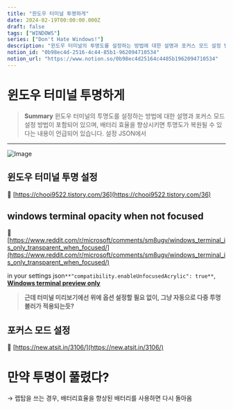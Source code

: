 ```yaml
---
title: "윈도우 터미널 투명하게"
date: 2024-02-19T00:00:00.000Z
draft: false
tags: ["WINDOWS"]
series: ["Don't Hate Windows!"]
description: "윈도우 터미널의 투명도를 설정하는 방법에 대한 설명과 포커스 모드 설정 방법이 포함되어 있으며, 배터리 효율을 향상시키면 투명도가 복원될 수 있다는 내용이 언급되어 있습니다. 설정 JSON에서 "
notion_id: "0b98ec4d-2516-4c44-85b1-962094710534"
notion_url: "https://www.notion.so/0b98ec4d25164c4485b1962094710534"
---
```


# 윈도우 터미널 투명하게

> **Summary**
> 윈도우 터미널의 투명도를 설정하는 방법에 대한 설명과 포커스 모드 설정 방법이 포함되어 있으며, 배터리 효율을 향상시키면 투명도가 복원될 수 있다는 내용이 언급되어 있습니다. 설정 JSON에서 

---

![Image](https://prod-files-secure.s3.us-west-2.amazonaws.com/09ccd4d5-876c-4bba-bbdf-cc77a0a11257/d96c26a0-b74f-4b7d-9c32-9f14b26a4d23/Untitled.png?X-Amz-Algorithm=AWS4-HMAC-SHA256&X-Amz-Content-Sha256=UNSIGNED-PAYLOAD&X-Amz-Credential=ASIAZI2LB4664HQE3DDD%2F20250724%2Fus-west-2%2Fs3%2Faws4_request&X-Amz-Date=20250724T115759Z&X-Amz-Expires=3600&X-Amz-Security-Token=IQoJb3JpZ2luX2VjEAMaCXVzLXdlc3QtMiJGMEQCIFDpuHa10sQ9vyRr8KQ7cNXlZSkOB8GvfULfgRiP7GDmAiBaus%2FTkTa8w9M%2BR7MXLiBehejLgPg8iziq%2FptgxixVpyr%2FAwgsEAAaDDYzNzQyMzE4MzgwNSIMEi9kLNMzFB5m%2FgNHKtwD81vExUp6Sl%2FOsYqitXE9Nll086di67eiYWhK%2B2Q7N8HGlpy1GwE1wyxi0oEtFbF%2Fnjdv5%2FYBj2cLT1GK%2B9VcL9gxBYqiEYdBRESjfcIIzb2iAJTv0y0gq6i4k%2Fvd0WgRhs0xJ3TPT8XVwJ9X%2B3VjV4v0GWLIU2GDAAy3yjSm9tIRY7pkQtrsPu9Pr1gRRQ1Nyl8WO5FlniUOarPocvGFb%2BDMhbUY%2BJeDe412L76lV6Ye3STPhkZHuauv9rmpsUgpRdyzDPY7vyaXRUwTQJdCPTnEHw9zvkXaaEi2FP7ZIh2sqPSlDziDeOiDL6pB5HZgFmlhgt8R3O%2FsypZ%2FZf4Duak6mB77ZloCGkXsOpQjKnl7c1tWlR%2FtbIt%2Bx2PZo8RWJASPOxYC5ldZq1N36eM5sAZt%2Fg%2FHNW0KtGk1Rm3oeVTegSV5Tt2LNIRC%2FHVkGdUhlKCPJpr0oFoJ8JTKpg8QRaywOfCn%2F8VBe6xYm1pBZnMhEJT0QIhHYKAdOxuxdYjybRsI5570%2BLAwrdkProKBLLxWcxAIgOXAzsJPviAxbBBd18b0AU09LX0dlr77yGtJP4gxQEiAaZDmfeLtzCThd9qks4n1aI%2Bf3OqczElDDjVB8ivqcUQtD3CkKKMwypuIxAY6pgHQ9dENlxyCeVSbE6hPhobOYoI%2BoB7D1LhvlxFpfZoPWWgktAK59AO8HHcFLbgJ1FTruUlQJumjr6gNj1XKjjsvWhNENSMWXO0GxzLtZAbEjDwYhf3CMBuvkDe6cGJz5fdu9E344F%2BCg1xHLx68N3IeCT6pB9ZgB56TpbUJW83yYOn5kmO2CN17tY4L1Mh8ci7%2BzYY4u7DXItVditNsyarUgFQm3MCt&X-Amz-Signature=e04447b3da5188552c8876989539737faeb9b5d27651e008812f32a42e4a7e16&X-Amz-SignedHeaders=host&x-amz-checksum-mode=ENABLED&x-id=GetObject)


## 윈도우 터미널 투명 설정

🔗 [https://chooi9522.tistory.com/36](https://chooi9522.tistory.com/36)

## windows terminal opacity when not focused

🔗 [https://www.reddit.com/r/microsoft/comments/sm8ugv/windows_terminal_is_only_transparent_when_focused/](https://www.reddit.com/r/microsoft/comments/sm8ugv/windows_terminal_is_only_transparent_when_focused/)


in your settings json`**"compatibility.enableUnfocusedAcrylic": true**`, [<u>**Windows terminal preview only**</u>](https://www.microsoft.com/store/productId/9N8G5RFZ9XK3?ocid=pdpshare)


> **근데 터미널 미리보기에선 위에 옵션 설정할 필요 없이, 
그냥 자동으로 다중 투명블러가 적용되는듯?**

## 포커스 모드 설정

🔗 [https://new.atsit.in/3106/](https://new.atsit.in/3106/)

# 만약 투명이 풀렸다?

→ 랩탑을 쓰는 경우, 배터리효율을 향상된 배터리를 사용하면 다시 돌아옴

